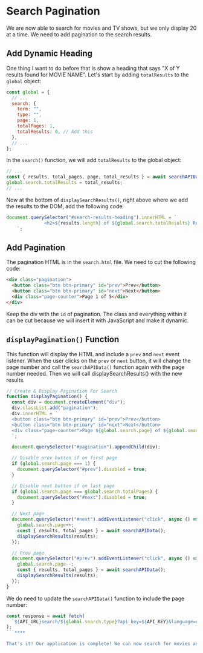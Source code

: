 # Search Pagination

We are now able to search for movies and TV shows, but we only display 20 at a time. We need to add pagination to the search results.

## Add Dynamic Heading

One thing I want to do before that is show a heading that says "X of Y results found for MOVIE NAME". Let's start by adding `totalResults` to the `global` object:

```js
const global = {
  // ...
  search: {
    term: "",
    type: "",
    page: 1,
    totalPages: 1,
    totalResults: 0, // Add this
  },
  // ...
};
```

In the `search()` function, we will add `totalResults` to the global object:

```js
// ...
const { results, total_pages, page, total_results } = await searchAPIData();
global.search.totalResults = total_results;
// ...
```

Now at the bottom of `displaySearchResults()`, right above where we add the results to the DOM, add the following code:

```js
document.querySelector("#search-results-heading").innerHTML = `
              <h2>${results.length} of ${global.search.totalResults} Results for ${global.search.term}</h2>
    `;
```

## Add Pagination

The pagination HTML is in the `search.html` file. We need to cut the following code:

```html
<div class="pagination">
  <button class="btn btn-primary" id="prev">Prev</button>
  <button class="btn btn-primary" id="next">Next</button>
  <div class="page-counter">Page 1 of 5</div>
</div>
```

Keep the div with the `id` of pagination. The class and everything within it can be cut because we will insert it with JavaScript and make it dynamic.

## `displayPagination()` Function

This function will display the HTML and include a `prev` and `next` event listener. When the user clicks on the `prev` or `next` button, it will change the page number and call the `searchAPIData()` function again with the page number needed. Then we will call displaySearchResults() with the new results.

```js
// Create & Display Pagination For Search
function displayPagination() {
  const div = document.createElement("div");
  div.classList.add("pagination");
  div.innerHTML = `
  <button class="btn btn-primary" id="prev">Prev</button>
  <button class="btn btn-primary" id="next">Next</button>
  <div class="page-counter">Page ${global.search.page} of ${global.search.totalPages}</div>
  `;

  document.querySelector("#pagination").appendChild(div);

  // Disable prev button if on first page
  if (global.search.page === 1) {
    document.querySelector("#prev").disabled = true;
  }

  // Disable next button if on last page
  if (global.search.page === global.search.totalPages) {
    document.querySelector("#next").disabled = true;
  }

  // Next page
  document.querySelector("#next").addEventListener("click", async () => {
    global.search.page++;
    const { results, total_pages } = await searchAPIData();
    displaySearchResults(results);
  });

  // Prev page
  document.querySelector("#prev").addEventListener("click", async () => {
    global.search.page--;
    const { results, total_pages } = await searchAPIData();
    displaySearchResults(results);
  });
}
```

We do need to update the `searchAPIData()` function to include the page number:

````js
const response = await fetch(
  `${API_URL}search/${global.search.type}?api_key=${API_KEY}&language=en-US&query=${global.search.term}&page=${global.search.page}`
);
```****

That's it! Our application is complete! We can now search for movies and TV shows, and we can paginate through the results.
````

